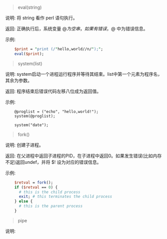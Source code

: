 
> eval(string)

说明: 将 string 看作 perl 语句执行。

返回: 正确执行后，系统变量 $@ 为空串，如果有错误，$@ 中为错误信息。

示例:
```pl
    $print = "print (/"hello,world//n/");";
    eval($print);
```


> system(list)

说明: system启动一个进程运行程序并等待其结束。list中第一个元素为程序名，其余为参数。

返回: 程序结束后错误代码左移八位成为返回值。

示例:
```
    @proglist = ("echo", "hello,world!");
    system(@proglist);
    
    system("date");
```


> fork()

说明: 创建子进程。

返回: 在父进程中返回子进程的PID，在子进程中返回0。如果发生错误(比如内存不足)返回undef，并将 $! 设为对应的错误信息。

示例:
```pl
    $retval = fork();
    if ($retval == 0) {
      # this is the child process
      exit; # this terminates the child process
    } else {
      # this is the parent process
    }
```


> pipe

说明: 